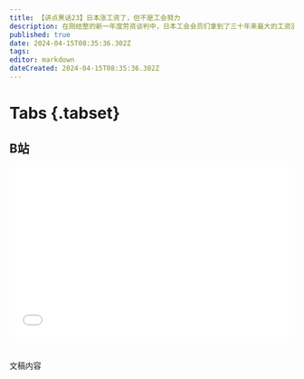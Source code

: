 ```yaml
---
title: 【讲点黑话23】日本涨工资了，但不是工会努力
description: 在刚结整的新一年度劳资谈判中，日本工会会员们拿到了三十年来最大的工资涨幅。但主要原因并不是今年工会特别能战斗，而是站到了输入型通胀的“风口”，还要加上日本官方对企业的频繁施压。 别人都想要避免“工资-通胀”螺旋，唯独日本政府对此积极渴求，期望凭此打破长期“通缩-萧条”的恶性循环。现在通胀有了，企业也初步给员工加了工资。这个社会实验的结果终于可能出来了。 作为曾经的经济模板，以及相近的社会文化和人口趋势，日本的经验和教训都值得我们认真观察。
published: true
date: 2024-04-15T08:35:36.302Z
tags: 
editor: markdown
dateCreated: 2024-04-15T08:35:36.302Z
---
```


# Tabs {.tabset}

## B站

<div style="position: relative; padding: 30% 45%;">
<iframe style="position: absolute; width: 100%; height: 100%; left: 0; top: 0;" src="//player.bilibili.com/player.html?&bvid=BV1QT421m7f2&page=1&as_wide=1&high_quality=1&danmaku=1&autoplay=0" scrolling="no" border="0" frameborder="no" framespacing="0" allowfullscreen="true"></iframe>
</div>


#

文稿内容